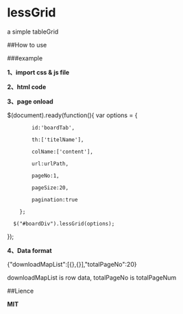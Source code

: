 # lessGrid
a simple tableGrid

##How to use

###example

**1、import css & js file**

> <link rel="stylesheet" href="../StaticResource/css/lessGrid.css" type="text/css" />	
> <script type="text/javascript" src="../StaticResource/js/jquery.lessGrid-0.0.1.min.js"></script>

**2、html code**

> <div id="boardDiv" style="margin-top:0px;"></div>

**3、page onload**

$(document).ready(function(){
	 var options = {
	 
			id:'boardTab',
			
			th:['titelName'],
			
			colName:['content'], 
			
			url:urlPath,
			
			pageNo:1,
			
			pageSize:20,
			
			pagination:true
			
		};
	  
	  $("#boardDiv").lessGrid(options);

});	

**4、Data format**

{"downloadMapList":[{},{}],"totalPageNo":20}

downloadMapList is row data,  totalPageNo is totalPageNum

##Lience

**MIT**

	
	


